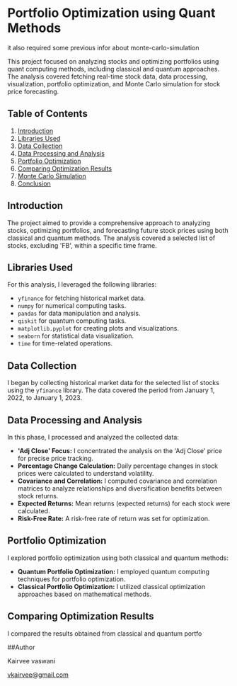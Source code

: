 # Portfolio Optimization using Quant Methods

it also required some previous infor about monte-carlo-simulation

This project focused on analyzing stocks and optimizing portfolios using quant computing  methods, including classical and quantum approaches. The analysis covered fetching real-time stock data, data processing, visualization, portfolio optimization, and Monte Carlo simulation for stock price forecasting.

## Table of Contents

1. [Introduction](#introduction)
2. [Libraries Used](#libraries-used)
3. [Data Collection](#data-collection)
4. [Data Processing and Analysis](#data-processing-and-analysis)
5. [Portfolio Optimization](#portfolio-optimization)
6. [Comparing Optimization Results](#comparing-optimization-results)
7. [Monte Carlo Simulation](#monte-carlo-simulation)
8. [Conclusion](#conclusion)

## Introduction

The project aimed to provide a comprehensive approach to analyzing stocks, optimizing portfolios, and forecasting future stock prices using both classical and quantum methods. The analysis covered a selected list of stocks, excluding 'FB', within a specific time frame.

## Libraries Used

For this analysis, I leveraged the following libraries:

- `yfinance` for fetching historical market data.
- `numpy` for numerical computing tasks.
- `pandas` for data manipulation and analysis.
- `qiskit` for quantum computing tasks.
- `matplotlib.pyplot` for creating plots and visualizations.
- `seaborn` for statistical data visualization.
- `time` for time-related operations.

## Data Collection

I began by collecting historical market data for the selected list of stocks using the `yfinance` library. The data covered the period from January 1, 2022, to January 1, 2023.

## Data Processing and Analysis

In this phase, I processed and analyzed the collected data:

- **'Adj Close' Focus:** I concentrated the analysis on the 'Adj Close' price for precise price tracking.
- **Percentage Change Calculation:** Daily percentage changes in stock prices were calculated to understand volatility.
- **Covariance and Correlation:** I computed covariance and correlation matrices to analyze relationships and diversification benefits between stock returns.
- **Expected Returns:** Mean returns (expected returns) for each stock were calculated.
- **Risk-Free Rate:** A risk-free rate of return was set for optimization.

## Portfolio Optimization

I explored portfolio optimization using both classical and quantum methods:

- **Quantum Portfolio Optimization:** I employed quantum computing techniques for portfolio optimization.
- **Classical Portfolio Optimization:** I utilized classical optimization approaches based on mathematical methods.

## Comparing Optimization Results

I compared the results obtained from classical and quantum portfo

##Author

Kairvee vaswani 

vkairvee@gmail.com
